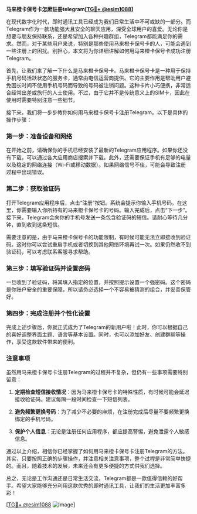 **马来橙卡保号卡怎麽註冊telegram[[TG💪+ @esim1088](https://t.me/s/esim1088)]**

在现代数字化时代，即时通讯工具已经成为我们日常生活中不可或缺的一部分。而Telegram作为一款功能强大且安全的聊天应用，深受全球用户的喜爱。无论你是想要与朋友保持联系，还是希望加入各种兴趣群组，Telegram都能满足你的需求。然而，对于某些用户来说，特别是那些使用马来橙卡保号卡的人，可能会遇到一些注册上的困扰。别担心，本文将为你详细讲解如何用马来橙卡保号卡成功注册Telegram。

首先，让我们来了解一下什么是马来橙卡保号卡。马来橙卡保号卡是一种用于保持手机号码活跃状态的服务卡，通常由电信运营商提供。它的主要作用是帮助用户避免因长时间不使用手机号码而导致的号码被注销问题。这种卡片小巧便携，非常适合经常出差或旅行的人士使用。不过，由于它并不是传统意义上的SIM卡，因此在使用时需要特别注意一些细节。

接下来，我们将一步步教你如何用马来橙卡保号卡注册Telegram。以下是具体的操作步骤：

### 第一步：准备设备和网络

在开始之前，请确保你的手机已经安装了最新的Telegram应用程序。如果你还没有下载，可以通过各大应用商店搜索并下载。此外，还需要保证手机有足够的电量以及稳定的网络连接（Wi-Fi或移动数据）。如果网络信号不佳，可能会导致注册过程中出现错误。

### 第二步：获取验证码

打开Telegram应用程序后，点击“注册”按钮。系统会提示你输入手机号码。在这里，你需要输入你所持有的马来橙卡保号卡的号码。输入完成后，点击“下一步”。接下来，Telegram会向你的手机号发送一条包含验证码的短信。请耐心等待几分钟，直到收到这条短信。

需要注意的是，由于马来橙卡保号卡的功能限制，有时候可能无法立即接收到验证码。这时你可以尝试重启手机或者切换到其他网络环境再试一次。如果仍然收不到验证码，可以考虑联系客服寻求帮助。

### 第三步：填写验证码并设置密码

一旦收到了验证码，将其填入指定的位置，并按照提示设置一个强密码。这个密码是你账户安全的重要保障，所以请务必选择一个不容易被猜测的组合，并妥善保管好。

### 第四步：完成注册并个性化设置

完成上述步骤后，你就正式成为了Telegram的新用户啦！此时，你可以根据自己的喜好调整界面主题、语言等基本设置。同时，也可以添加好友、创建群聊等操作，享受这款软件带来的便利。

### 注意事项

虽然用马来橙卡保号卡注册Telegram的过程并不复杂，但仍有一些事项需要特别留意：

1. **定期检查短信接收情况**：因为马来橙卡保号卡的特殊性质，有时候可能会延迟接收验证码。建议每隔一段时间检查一下短信列表。
   
2. **避免频繁更换号码**：为了减少不必要的麻烦，在注册完成后尽量不要频繁更换绑定的手机号码。

3. **保护个人信息**：无论是注册任何应用程序，都应提高警惕，避免泄露个人敏感信息。

通过以上介绍，相信你已经掌握了如何用马来橙卡保号卡注册Telegram的方法。其实，只要按照正确的步骤操作，并注意相关注意事项，整个过程是非常简单快捷的。而且，随着技术的发展，未来还会有更多便捷的方式供我们选择。

总之，无论是工作沟通还是日常生活交流，Telegram都是一款值得信赖的好帮手。希望大家能够充分利用这款优秀的即时通讯工具，让我们的生活更加丰富多彩！

[[TG💪+ @esim1088](https://t.me/s/esim1088) ![Image](https://i.postimg.cc/4NQfJmqS/Snipaste-2025-05-13-00-14-12.png)]